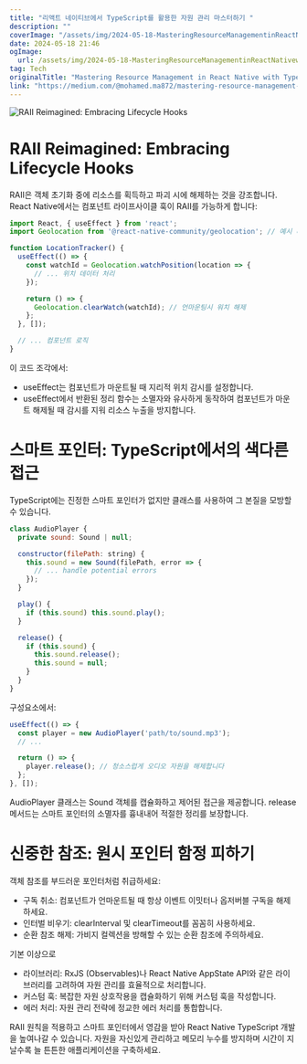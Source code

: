 ```yaml
---
title: "리액트 네이티브에서 TypeScript를 활용한 자원 관리 마스터하기 "
description: ""
coverImage: "/assets/img/2024-05-18-MasteringResourceManagementinReactNativewithTypeScriptRAIISmartPointerInspiration_0.png"
date: 2024-05-18 21:46
ogImage: 
  url: /assets/img/2024-05-18-MasteringResourceManagementinReactNativewithTypeScriptRAIISmartPointerInspiration_0.png
tag: Tech
originalTitle: "Mastering Resource Management in React Native with TypeScript: RAII , Smart Pointer Inspiration"
link: "https://medium.com/@mohamed.ma872/mastering-resource-management-in-react-native-with-typescript-raii-smart-pointer-inspiration-b99727a208e9"
---
```





![RAII Reimagined: Embracing Lifecycle Hooks](/assets/img/2024-05-18-MasteringResourceManagementinReactNativewithTypeScriptRAIISmartPointerInspiration_0.png)

# RAII Reimagined: Embracing Lifecycle Hooks

RAII은 객체 초기화 중에 리소스를 획득하고 파괴 시에 해제하는 것을 강조합니다. React Native에서는 컴포넌트 라이프사이클 훅이 RAII를 가능하게 합니다:

```js
import React, { useEffect } from 'react';
import Geolocation from '@react-native-community/geolocation'; // 예시 리소스

function LocationTracker() {
  useEffect(() => {
    const watchId = Geolocation.watchPosition(location => {
      // ... 위치 데이터 처리
    });

    return () => {
      Geolocation.clearWatch(watchId); // 언마운팅시 워치 해제
    };
  }, []); 

  // ... 컴포넌트 로직
}
```


<div class="content-ad"></div>

이 코드 조각에서:

- useEffect는 컴포넌트가 마운트될 때 지리적 위치 감시를 설정합니다.
- useEffect에서 반환된 정리 함수는 소멸자와 유사하게 동작하여 컴포넌트가 마운트 해제될 때 감시를 지워 리소스 누출을 방지합니다.

# 스마트 포인터: TypeScript에서의 색다른 접근

TypeScript에는 진정한 스마트 포인터가 없지만 클래스를 사용하여 그 본질을 모방할 수 있습니다.

<div class="content-ad"></div>

```js
class AudioPlayer {
  private sound: Sound | null; 

  constructor(filePath: string) {
    this.sound = new Sound(filePath, error => {
      // ... handle potential errors
    });
  }

  play() {
    if (this.sound) this.sound.play();
  }

  release() { 
    if (this.sound) {
      this.sound.release(); 
      this.sound = null;
    }
  }
}
```

구성요소에서:

```js
useEffect(() => {
  const player = new AudioPlayer('path/to/sound.mp3');
  // ...

  return () => {
    player.release(); // 청소스럽게 오디오 자원을 해제합니다
  };
}, []);
```

AudioPlayer 클래스는 Sound 객체를 캡슐화하고 제어된 접근을 제공합니다. release 메서드는 스마트 포인터의 소멸자를 흉내내어 적절한 정리를 보장합니다.

<div class="content-ad"></div>

# 신중한 참조: 원시 포인터 함정 피하기

객체 참조를 부드러운 포인터처럼 취급하세요:

- 구독 취소: 컴포넌트가 언마운트될 때 항상 이벤트 이밋터나 옵저버블 구독을 해제하세요.
- 인터벌 비우기: clearInterval 및 clearTimeout를 꼼꼼히 사용하세요.
- 순환 참조 해제: 가비지 컬렉션을 방해할 수 있는 순환 참조에 주의하세요.

기본 이상으로

<div class="content-ad"></div>

- 라이브러리: RxJS (Observables)나 React Native AppState API와 같은 라이브러리를 고려하여 자원 관리를 효율적으로 처리합니다.
- 커스텀 훅: 복잡한 자원 상호작용을 캡슐화하기 위해 커스텀 훅을 작성합니다.
- 에러 처리: 자원 관리 전략에 정교한 에러 처리를 통합합니다.

RAII 원칙을 적용하고 스마트 포인터에서 영감을 받아 React Native TypeScript 개발을 높여나갈 수 있습니다. 자원을 자신있게 관리하고 메모리 누수를 방지하며 시간이 지날수록 늘 튼튼한 애플리케이션을 구축하세요.
